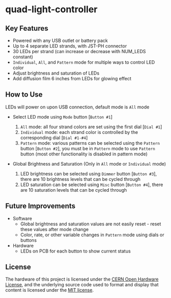 # quad-light-controller

## Key Features
* Powered with any USB outlet or battery pack
* Up to 4 separate LED strands, with JST-PH connector
* 30 LEDs per strand (can increase or decrease with NUM_LEDS constant)
* `Individual`, `All`, and `Pattern` mode for multiple ways to control LED color
* Adjust brightness and saturation of LEDs
* Add diffusion film 6 inches from LEDs for glowing effect

## How to Use
LEDs will power on upon USB connection, default mode is `All` mode

- Select LED mode using `Mode` button [`Button #1`]
    1. `All` mode: all four strand colors are set using the first dial [`Dial #1`]
    2. `Individual` mode: each strand color is controlled by the corresponding dial [`Dial #1-#4`]
    3. `Pattern` mode: various patterns can be selected using the `Pattern` button [`Button #2`], you must be in `Pattern` mode to use `Pattern` button (most other functionality is disabled in pattern mode)

- Global Brightness and Saturation (Only in `All` mode or `Individual` mode)
    1. LED brightness can be selected using `Dimmer` button [`Button #3`], there are 10 brightness levels that can be cycled through
    2. LED saturation can be selected using `Misc` button [`Button #4`], there are 10 saturation levels that can be cycled through

## Future Improvements
- Software
    - Global brightness and saturation values are not easily reset - reset these values after mode change
    - Color, rate, or other variable changes in `Pattern` mode using dials or buttons
- Hardware
    - LEDs on PCB for each button to show current status

## License

The hardware of this project is licensed under the [CERN Open Hardware License](https://ohwr.org/cern_ohl_s_v2.txt), and the underlying source code used to format and display that content is licensed under the [MIT license](LICENSE.md).
